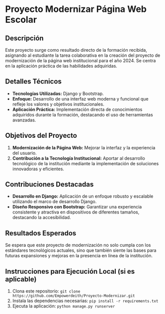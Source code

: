 # Proyecto Modernizar Página Web Escolar

## Descripción

Este proyecto surge como resultado directo de la formación recibida, asignando al estudiante la tarea colaborativa en la creación del proyecto de modernización de la página web institucional para el año 2024. Se centra en la aplicación práctica de las habilidades adquiridas.

## Detalles Técnicos

- **Tecnologías Utilizadas:** Django y Bootstrap.
- **Enfoque:** Desarrollo de una interfaz web moderna y funcional que refleje los valores y objetivos institucionales.
- **Aplicación Práctica:** Implementación directa de conocimientos adquiridos durante la formación, destacando el uso de herramientas avanzadas.

## Objetivos del Proyecto

1. **Modernización de la Página Web:** Mejorar la interfaz y la experiencia del usuario.
2. **Contribución a la Tecnología Institucional:** Aportar al desarrollo tecnológico de la institución mediante la implementación de soluciones innovadoras y eficientes.

## Contribuciones Destacadas

- **Desarrollo en Django:** Aplicación de un enfoque robusto y escalable utilizando el marco de desarrollo Django.
- **Diseño Responsivo con Bootstrap:** Garantizar una experiencia consistente y atractiva en dispositivos de diferentes tamaños, destacando la accesibilidad.

## Resultados Esperados

Se espera que este proyecto de modernización no solo cumpla con los estándares tecnológicos actuales, sino que también siente las bases para futuras expansiones y mejoras en la presencia en línea de la institución.

## Instrucciones para Ejecución Local (si es aplicable)

1. Clona este repositorio: `git clone https://github.com/Empowerdeith/Proyecto-Modernizar.git`
2. Instala las dependencias necesarias: `pip install -r requirements.txt`
3. Ejecuta la aplicación: `python manage.py runserver`


